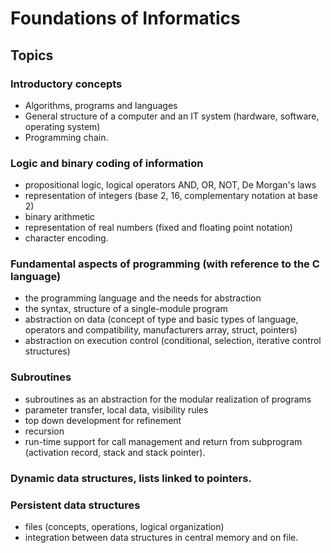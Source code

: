 # Foundations of Informatics

## Topics

### Introductory concepts
- Algorithms, programs and languages
- General structure of a computer and an IT system (hardware, software, operating system)
- Programming chain.

### Logic and binary coding of information
- propositional logic, logical operators AND, OR, NOT, De Morgan's laws
- representation of integers (base 2, 16, complementary notation at base 2)
- binary arithmetic
- representation of real numbers (fixed and floating point notation)
- character encoding.

### Fundamental aspects of programming (with reference to the C language)
- the programming language and the needs for abstraction
- the syntax, structure of a single-module program
- abstraction on data (concept of type and basic types of language, operators and compatibility, manufacturers array, struct, pointers)
- abstraction on execution control (conditional, selection, iterative control structures)

### Subroutines
- subroutines as an abstraction for the modular realization of programs
- parameter transfer, local data, visibility rules
- top down development for refinement
- recursion
- run-time support for call management and return from subprogram (activation record, stack and stack pointer).

### Dynamic data structures, lists linked to pointers.

### Persistent data structures
- files (concepts, operations, logical organization)
- integration between data structures in central memory and on file.
